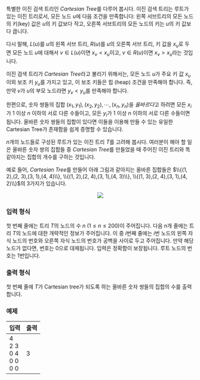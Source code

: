 특별한 이진 검색 트리인 *Cartesian Tree*를 다루어 봅시다. 이진 검색 트리는 루트가 있는 이진 트리로서, 모든 노드 $u$에 다음 조건을 만족합니다: 왼쪽 서브트리의 모든 노드의 키(key) 값은
 $u$의 키 값보다 작고, 오른쪽 서브트리의 모든 노드의 키는 $u$의 키 값보다 큽니다.

다시 말해, $L(u)$를 $u$의 왼쪽 서브 트리, $R(u)$를 $u$의 오른쪽 서브 트리, 키 값을 $x_{u}$로 두면 모든 노드 $u$에 대해서 $v \in L(u)$이면 $x_{v} < x_{u}$이고, $v \in R(u)$이면 $x_{v} > x_{u}$라는 것입니다.

이진 검색 트리가 *Cartesian Tree*라고 불리기 위해서는, 모든 노드 $u$가 주요 키 값 $x_{u}$ 이외 보조 키  $y_{u}$를 가지고 있고, 이 보조 키들은 힙 (heap) 조건을 만족해야 합니다. 즉, 만약 $v$가 $u$의 부모 노드라면 $y_{v} < y_{u}$를 만족해야 합니다.

한편으로, 숫자 쌍들의 집합 $(x_{1}, y_{1}), (x_{2}, y_{2}), \cdots, (x_{n}, y_{n})$을 *올바르다*고 하려면 모든 $x_{i}$가 $1$ 이상 $n$ 이하의 서로 다른 수들이고, 모든 $y_{i}$가 $1$ 이상 $n$ 이하의 서로 다른 수들이면 됩니다. 올바른 숫자 쌍들의 집합이 있다면 이들을 이용해 만들 수 있는 유일한 Cartesian Tree가 존재함을 쉽게 증명할 수 있습니다.

$n$개의 노드들로 구성된 루트가 있는 이진 트리 $T$를 고려해 봅시다. 여러분이 해야 할 일은 올바른 숫자 쌍의 집합들 중 *Cartesian Tree*를 만들었을 때 주어진 이진 트리와 똑같아지는 집합의 개수를 구하는 것입니다.

예로 들어, *Cartesian Tree*를 만들어 아래 그림과 같아지는 올바른 집합들은 $\\{(1, 2),(2, 3),(3, 1),(4, 4)\\}, \\{(1, 2),(2, 4),(3, 1),(4, 3)\\}, \\{(1, 3),(2, 4),(3, 1),(4, 2)\\}$의 3가지가 있습니다.

<div style="text-align: center;">
 <img src="https://s3.ap-northeast-2.amazonaws.com/oj.uz/old/ASC19_cartesian/tree.png"/>
</div>

### 입력 형식

첫 번째 줄에는 트리 $T$의 노드의 수 $n$ ($1 \le n \le 200$)이 주어집니다. 다음 $n$개 줄에는 트리 $T$의 노드에 대한 개략적인 정보가 주어집니다. 이 중 $i$번째 줄에는 $i$번 노드의 왼쪽 자식 노드의 번호와 오른쪽 자식 노드의 번호가 공백을 사이로 두고 주어집니다. 만약 해당 노드가 없다면, 번호는 0으로 대체됩니다. 입력은 정확함이 보장됩니다. 루트 노드의 번호는 1번입니다.

### 출력 형식

첫 번째 줄에 $T$가 Cartesian tree가 되도록 하는 올바른 숫자 쌍들의 집합의 수를 출력합니다.

### 예제

<table class='table table-bordered table-condensed'>
 <thead>
  <tr>
   <th style="width: 50%;">입력</th>
   <th style="width: 50%;">출력</th>
  </tr>
 </thead>
 <tbody>
  <tr>
   <td class="code-font">4<br/>
2 3<br/>
0 4<br/>
0 0<br/>
0 0</td>
   <td class="code-font">3</tr>
 </tbody>
</table>